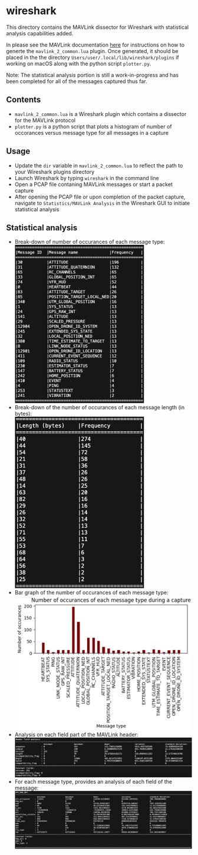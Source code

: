 # wireshark

This directory contains the MAVLink dissector for Wireshark with statistical analysis capabilities added.

In please see the MAVLink documentation [here](https://mavlink.io/en/guide/wireshark.html) for instructions on how to generte the `mavlink_2_common.lua` plugin. Once generated, it should be placed in the the directory `Users/user/.local/lib/wireshark/plugins` if working on macOS along with the python script `plotter.py`.

Note: The statistical analysis portion is still a work-in-progress and has been completed for all of the messages captured thus far.

## Contents

* `mavlink_2_common.lua` is a Wireshark plugin which contains a dissector for the MAVLink protocol
* `plotter.py` is a python script that plots a histogram of number of occorances versus message type for all messages in a capture

## Usage

* Update the `dir` variable in `mavlink_2_common.lua` to reflect the path to your Wireshark plugins directory
* Launch Wireshark by typing `wireshark` in the command line
* Open a PCAP file contaning MAVLink messages or start a packet capture
* After opening the PCAP file or upon completion of the packet capture, navigate to `Statistics/MAVLink Analysis` in the Wireshark GUI to initiate statistical analysis

## Statistical analysis

* Break-down of number of occurances of each message type:
  <br><img src="../.images/nooccurances.jpg" alt="Number of occurances" width="350">
* Break-down of the number of occurances of each message length (in bytes):
  <br><img src="../.images/len.jpg" alt="Message length" width="350">
* Bar graph of the number of occurances of each message type:
  <br><img src="../.images/bar.jpg" alt="Bar chart" width="500">
* Analysis on each field part of the MAVLink header:
  <br><img src="../.images/header.jpg" alt="Header" width="700">
* For each message type, provides an analysis of each field of the message:
  <br><img src="../.images/message.jpg" alt="Message" width="700">
  
  
  
  

